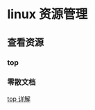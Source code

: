 # linux 资源管理 

## 查看资源

###  top


### 零散文档

[top 详解](https://www.cnblogs.com/lifuqiang/articles/17302932.html)

```

```
